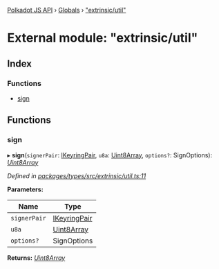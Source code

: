 [Polkadot JS API](../README.md) › [Globals](../globals.md) › ["extrinsic/util"](_extrinsic_util_.md)

# External module: "extrinsic/util"

## Index

### Functions

* [sign](_extrinsic_util_.md#sign)

## Functions

###  sign

▸ **sign**(`signerPair`: [IKeyringPair](../interfaces/_types_interfaces_.ikeyringpair.md), `u8a`: [Uint8Array](../classes/_codec_raw_.raw.md#static-uint8array), `options?`: SignOptions): *[Uint8Array](../classes/_codec_raw_.raw.md#static-uint8array)*

*Defined in [packages/types/src/extrinsic/util.ts:11](https://github.com/polkadot-js/api/blob/5b40d95b0f/packages/types/src/extrinsic/util.ts#L11)*

**Parameters:**

Name | Type |
------ | ------ |
`signerPair` | [IKeyringPair](../interfaces/_types_interfaces_.ikeyringpair.md) |
`u8a` | [Uint8Array](../classes/_codec_raw_.raw.md#static-uint8array) |
`options?` | SignOptions |

**Returns:** *[Uint8Array](../classes/_codec_raw_.raw.md#static-uint8array)*
